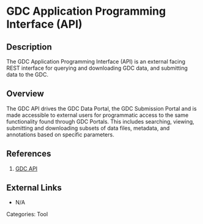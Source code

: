 # GDC Application Programming Interface (API) #
## Description ##
The GDC Application Programming Interface (API) is an external facing REST interface for querying and downloading GDC data, and submitting data to the GDC.
## Overview ##
The GDC API drives the GDC Data Portal, the GDC Submission Portal and is made accessible to external users for programmatic access to the same functionality found through GDC Portals. This includes searching, viewing, submitting and downloading subsets of data files, metadata, and annotations based on specific parameters.

## References ##
1. [GDC API](https://gdc.cancer.gov/developers/gdc-application-programming-interface-api)

## External Links ##
* N/A

Categories: Tool
